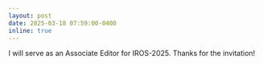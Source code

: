 ```yaml
---
layout: post
date: 2025-03-18 07:59:00-0400
inline: true
---
```


I will serve as an Associate Editor for IROS-2025. Thanks for the invitation!
